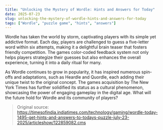 ```yaml
---
title: "Unlocking the Mystery of Wordle: Hints and Answers for Today"
date: 2025-07-23
slug: unlocking-the-mystery-of-wordle-hints-and-answers-for-today
tags: ["Wordle", "puzzle game", "hints", "answers"]
---
```


Wordle has taken the world by storm, captivating players with its simple yet addictive format. Each day, players are challenged to guess a five-letter word within six attempts, making it a delightful brain teaser that fosters friendly competition. The games color-coded feedback system not only helps players strategize their guesses but also enhances the overall experience, turning it into a daily ritual for many.

As Wordle continues to grow in popularity, it has inspired numerous spin-offs and adaptations, such as Heardle and Quordle, each adding their unique twist to the original concept. The games acquisition by The New York Times has further solidified its status as a cultural phenomenon, showcasing the power of engaging gameplay in the digital age. What will the future hold for Wordle and its community of players?
> Original source: https://timesofindia.indiatimes.com/technology/gaming/wordle-today-1495-get-hints-and-answers-to-todays-puzzle-july-23-2025/articleshow/122859082.cms